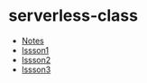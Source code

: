 serverless-class
================

* [Notes](https://github.com/chtompki/serverless-class/tree/master/notes)
* [lssson1](https://github.com/chtompki/serverless-class/tree/master/lssson1)
* [lssson2](https://github.com/chtompki/serverless-class/tree/master/lssson2)
* [lssson3](https://github.com/chtompki/serverless-class/tree/master/lssson3)